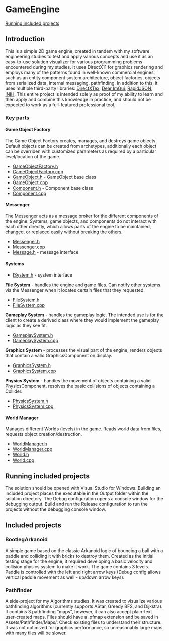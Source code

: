 # GameEngine

[Running included projects](https://github.com/mnojokes/GameEngine#running-included-projects)

## Introduction

This is a simple 2D game engine, created in tandem with my software engineering studies to test and apply various concepts and use it as an easy-to-use solution visualizer for various programming problems encountered during my studies. It uses DirectX11 for graphics rendering and employs many of the patterns found in well-known commercial engines, such as an entity component system architecture, object factories, objects from serialized data, internal messaging, pathfinding. In addition to this, it uses multiple third-party libraries: [DirectXTex](https://github.com/microsoft/DirectXTex), [Dear ImGui](https://github.com/ocornut/imgui), [RapidJSON](https://rapidjson.org/), [INIH](https://github.com/benhoyt/inih). This entire project is intended solely as proof of my ability to learn and then apply and combine this knowledge in practice, and should not be expected to work as a full-featured professional tool.

### Key parts

#### Game Object Factory

The Game Object Factory creates, manages, and destroys game objects. Default objects can be created from archetypes, additionally each object can be overriden with customized parameters as required by a particular level/location of the game.
- [GameObjectFactory.h](https://github.com/mnojokes/GameEngine/blob/main/GameEngine/GameObjectFactory.h)
- [GameObjectFactory.cpp](https://github.com/mnojokes/GameEngine/blob/main/GameEngine/GameObjectFactory.cpp)
- [GameObject.h](https://github.com/mnojokes/GameEngine/blob/main/GameEngine/GameObject.h) - GameObject base class
- [GameObject.cpp](https://github.com/mnojokes/GameEngine/blob/main/GameEngine/GameObject.cpp)
- [Component.h](https://github.com/mnojokes/GameEngine/blob/main/GameEngine/Component.h) - Component base class
- [Component.cpp](https://github.com/mnojokes/GameEngine/blob/main/GameEngine/Component.cpp)

#### Messenger

The Messenger acts as a message broker for the different components of the engine. Systems, game objects, and components do not interact with each other directly, which allows parts of the engine to be maintained, changed, or replaced easily without breaking the others. 
- [Messenger.h](https://github.com/mnojokes/GameEngine/blob/main/GameEngine/Messenger.h)
- [Messenger.cpp](https://github.com/mnojokes/GameEngine/blob/main/GameEngine/Messenger.cpp)
- [Message.h](https://github.com/mnojokes/GameEngine/blob/main/GameEngine/Message.h) - message interface

#### Systems
- [ISystem.h](https://github.com/mnojokes/GameEngine/blob/main/GameEngine/ISystem.h) - system interface

**File System** - handles the engine and game files. Can notify other systems via the Messenger when it locates certain files that they requested.
- [FileSystem.h](https://github.com/mnojokes/GameEngine/blob/main/GameEngine/FileSystem.h)
- [FileSystem.cpp](https://github.com/mnojokes/GameEngine/blob/main/GameEngine/FileSystem.cpp)

**Gameplay System** - handles the gameplay logic. The intended use is for the client to create a derived class where they would implement the gameplay logic as they see fit.
- [GameplaySystem.h](https://github.com/mnojokes/GameEngine/blob/main/GameEngine/GameplaySystem.h)
- [GameplaySystem.cpp](https://github.com/mnojokes/GameEngine/blob/main/GameEngine/GameplaySystem.cpp)

**Graphics System** - processes the visual part of the engine, renders objects that contain a valid GraphicsComponent on display.
- [GraphicsSystem.h](https://github.com/mnojokes/GameEngine/blob/main/GameEngine/GraphicsSystem.h)
- [GraphicsSystem.cpp](https://github.com/mnojokes/GameEngine/blob/main/GameEngine/GraphicsSystem.cpp)

**Physics System** - handles the movement of objects containing a valid PhysicsComponent, resolves the basic collisions of objects containing a Collider.
- [PhysicsSystem.h](https://github.com/mnojokes/GameEngine/blob/main/GameEngine/PhysicsSystem.h)
- [PhysicsSystem.cpp](https://github.com/mnojokes/GameEngine/blob/main/GameEngine/PhysicsSystem.cpp)

#### World Manager
Manages different Worlds (levels) in the game. Reads world data from files, requests object creation/destruction.
- [WorldManager.h](https://github.com/mnojokes/GameEngine/blob/main/GameEngine/WorldManager.h)
- [WorldManager.cpp](https://github.com/mnojokes/GameEngine/blob/main/GameEngine/WorldManager.cpp)
- [World.h](https://github.com/mnojokes/GameEngine/blob/main/GameEngine/World.h)
- [World.cpp](https://github.com/mnojokes/GameEngine/blob/main/GameEngine/World.cpp)

## Running included projects

The solution should be opened with Visual Studio for Windows. Building an included project places the executable in the Output folder within the solution directory. The Debug configuration opens a console window for the debugging output. Build and run the Release configuration to run the projects without the debugging console window.

## Included projects

### BootlegArkanoid

A simple game based on the classic Arkanoid logic of bouncing a ball with a paddle and colliding it with bricks to destroy them. Created as the initial testing stage for the engine, it required developing a basic velocity and collision physics system to make it work. The game contains 3 levels. Paddle is controlled with the left and right arrow keys (Debug config allows vertical paddle movement as well - up/down arrow keys).

### Pathfinder

A side-project for my Algorithms studies. It was created to visualize various pathfinding algorithms (currently supports AStar, Greedy BFS, and Dijkstra). It contains 3 pathfinding "maps", however, it can also accept plain-text user-created maps. Files should have a .pfmap extension and be saved in Assets/Pathfinder/Maps/. Check existing files to understand their structure. It was not optimized for graphics performance, so unreasonably large maps with many tiles will be slower.

